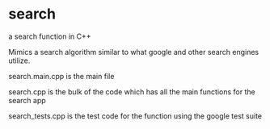 # search

a search function in C++

Mimics a search algorithm similar to what google and other search engines utilize.

 search.main.cpp is the main file

 search.cpp is the bulk of the code which has all the main functions for the search app

 search_tests.cpp is the test code for the function using the google test suite
